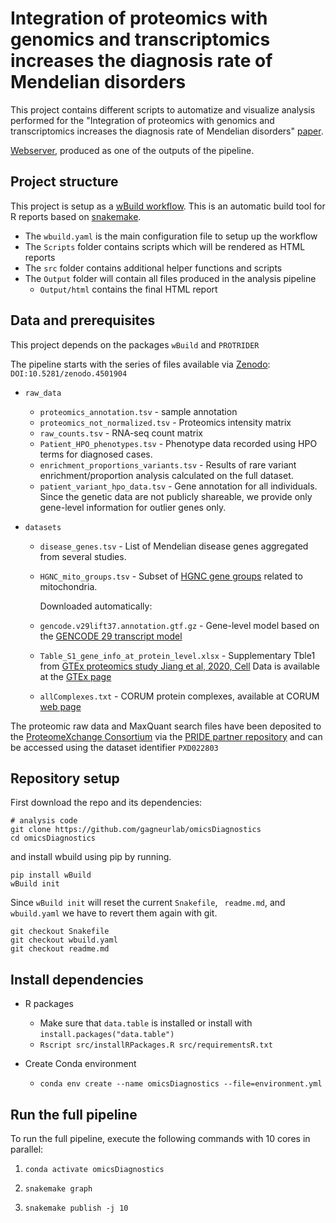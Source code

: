 # Integration of proteomics with genomics and transcriptomics increases the diagnosis rate of Mendelian disorders

This project contains different scripts to automatize and visualize analysis performed for the "Integration of proteomics with genomics and transcriptomics increases the diagnosis rate of Mendelian disorders" [paper]().

[Webserver](https://prokischlab.github.io/omicsDiagnostics/#readme.html), produced as one of the outputs of the pipeline. 

## Project structure

This project is setup as a [wBuild workflow](https://github.com/gagneurlab/wBuild). This is an automatic build tool for R reports based on [snakemake](https://snakemake.readthedocs.io/en/stable/).

* The `wbuild.yaml` is the main configuration file to setup up the workflow
* The `Scripts` folder contains scripts which will be rendered as HTML reports
* The `src` folder contains additional helper functions and scripts
* The `Output` folder will contain all files produced in the analysis pipeline
    * `Output/html` contains the final HTML report

## Data and prerequisites 

This project depends on the packages `wBuild` and `PROTRIDER`

The pipeline starts with the series of files available via [Zenodo](https://zenodo.org/record/4501904): `DOI:10.5281/zenodo.4501904`

* `raw_data`
  * `proteomics_annotation.tsv` - sample annotation
  * `proteomics_not_normalized.tsv` - Proteomics intensity matrix
  * `raw_counts.tsv` - RNA-seq count matrix
  * `Patient_HPO_phenotypes.tsv` - Phenotype data recorded using HPO terms for diagnosed cases.
  * `enrichment_proportions_variants.tsv` - Results of rare variant enrichment/proportion analysis calculated on the full dataset.
  * `patient_variant_hpo_data.tsv` - Gene annotation for all individuals. 
    Since the genetic data are not publicly shareable, we provide only gene-level information for outlier genes only.


* `datasets`
  * `disease_genes.tsv` - List of Mendelian disease genes aggregated from several studies.
  * `HGNC_mito_groups.tsv` - Subset of [HGNC gene groups](https://www.genenames.org/tools/search/#!/groups?query=mitochondrial) related to mitochondria.
  
     Downloaded automatically:
  * `gencode.v29lift37.annotation.gtf.gz` - Gene-level model based on the [GENCODE 29 transcript model](ftp://ftp.ebi.ac.uk/pub/databases/gencode/Gencode_human/release_29/GRCh37_mapping/gencode.v29lift37.annotation.gtf.gz) 
  * `Table_S1_gene_info_at_protein_level.xlsx` - Supplementary Tble1 from [GTEx proteomics study Jiang et al, 2020, Cell](https://www.cell.com/cell/fulltext/S0092-8674(20)31078-3?_returnURL=https%3A%2F%2Flinkinghub.elsevier.com%2Fretrieve%2Fpii%2FS0092867420310783%3Fshowall%3Dtrue)
  Data is available at the [GTEx page](https://storage.googleapis.com/gtex_egtex/proteomics/Table_S1_gene_info_at_protein_level.xlsx)
  * `allComplexes.txt` - CORUM protein complexes, available at CORUM [web page](http://mips.helmholtz-muenchen.de/corum/download/allComplexes.txt.zip)

The proteomic raw data and MaxQuant search files have been deposited to the [ProteomeXchange Consortium](http://proteomecentral.proteomexchange.org) via the [PRIDE partner repository](https://www.ebi.ac.uk/pride/archive/projects/PXD022803) and can be accessed using the dataset identifier `PXD022803`

## Repository setup

First download the repo and its dependencies:

```
# analysis code
git clone https://github.com/gagneurlab/omicsDiagnostics
cd omicsDiagnostics
```

and install wbuild using pip by running.

```
pip install wBuild
wBuild init
```

Since `wBuild init` will reset the current `Snakefile`, ` readme.md`, and `wbuild.yaml` we have to revert them again with git.

```
git checkout Snakefile
git checkout wbuild.yaml
git checkout readme.md
```


## Install dependencies
* R packages
  * Make sure that `data.table` is installed or install with `install.packages("data.table")`
  * `Rscript src/installRPackages.R src/requirementsR.txt`

* Create Conda environment
  * `conda env create --name omicsDiagnostics --file=environment.yml`



## Run the full pipeline
To run the full pipeline, execute the following commands with 10 cores in parallel:

1) `conda activate omicsDiagnostics`

2) `snakemake graph`

3) `snakemake publish -j 10`

